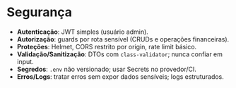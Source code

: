 # Segurança

- **Autenticação**: JWT simples (usuário admin).
- **Autorização**: guards por rota sensível (CRUDs e operações financeiras).
- **Proteções**: Helmet, CORS restrito por origin, rate limit básico.
- **Validação/Sanitização**: DTOs com `class-validator`; nunca confiar em input.
- **Segredos**: `.env` não versionado; usar Secrets no provedor/CI.
- **Erros/Logs**: tratar erros sem expor dados sensíveis; logs estruturados.
